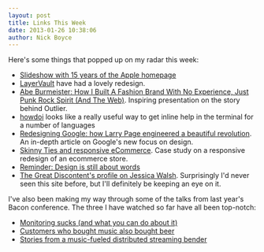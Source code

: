 ```yaml
---
layout: post
title: Links This Week
date: 2013-01-26 10:38:06
author: Nick Boyce
---
```

Here's some things that popped up on my radar this week:

* [Slideshow with 15 years of the Apple homepage](http://charliehoehn.com/2013/01/14/15-years-of-apple-dot-com-homepage/)
* [LayerVault](https://layervault.com/) have had a lovely redesign.
* [Abe Burmeister: How I Built A Fashion Brand With No Experience, Just Punk Rock Spirit (And The Web)](http://www.organizedwonder.com/videos/1549). Inspiring presentation on the story behind Outlier. 
* [howdoi](https://github.com/gleitz/howdoi) looks like a really useful way to get inline help in the terminal for a number of languages
* [Redesigning Google: how Larry Page engineered a beautiful revolution](http://www.theverge.com/2013/1/24/3904134/google-redesign-how-larry-page-engineered-beautiful-revolution). An in-depth article on Google's new focus on design.
* [Skinny Ties and responsive eCommerce](http://gravitydept.com/blog/skinny-ties-and-responsive-ecommerce/). Case study on a responsive redesign of an ecommerce store.
* [Reminder: Design is still about words](http://37signals.com/svn/posts/3404)
* [The Great Discontent's profile on Jessica Walsh](http://thegreatdiscontent.com/jessica-walsh). Surprisingly I'd never seen this site before, but I'll definitely be keeping an eye on it.

I've also been making my way through some of the talks from last year's Bacon conference. The three I have watched so far have all been top-notch:

* [Monitoring sucks (and what you can do about it)](http://devslovebacon.com/conferences/bacon-2012/talks/monitoring-sucks-and-what-you-can-do-about-it)
* [Customers who bought music also bought beer](http://devslovebacon.com/conferences/bacon-2012/talks/customers-who-bought-music-also-bought-beer)
* [Stories from a music-fueled distributed streaming bender](http://devslovebacon.com/conferences/bacon-2012/talks/stories-from-a-music-fueled-distributed-streaming-bender)